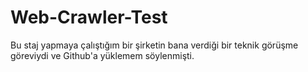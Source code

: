 # Web-Crawler-Test

Bu staj yapmaya çalıştığım bir şirketin bana verdiği bir teknik görüşme göreviydi ve Github'a yüklemem söylenmişti.
